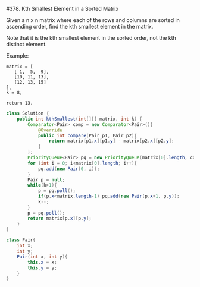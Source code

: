 #378. Kth Smallest Element in a Sorted Matrix

Given a n x n matrix where each of the rows and columns are sorted in ascending order, find the kth smallest element in the matrix.

Note that it is the kth smallest element in the sorted order, not the kth distinct element.

Example:
```
matrix = [
   [ 1,  5,  9],
   [10, 11, 13],
   [12, 13, 15]
],
k = 8,

return 13.
```


```java
class Solution {
    public int kthSmallest(int[][] matrix, int k) {
        Comparator<Pair> comp = new Comparator<Pair>(){
            @Override
            public int compare(Pair p1, Pair p2){
                return matrix[p1.x][p1.y] - matrix[p2.x][p2.y];
            }
        };
        PriorityQueue<Pair> pq = new PriorityQueue(matrix[0].length, comp);
        for (int i = 0; i<matrix[0].length; i++){
            pq.add(new Pair(0, i));
        }
        Pair p = null;
        while(k>1){
            p = pq.poll();
            if(p.x<matrix.length-1) pq.add(new Pair(p.x+1, p.y));
            k--;
        }
        p = pq.poll();
        return matrix[p.x][p.y];
    }
}

class Pair{
    int x;
    int y;
    Pair(int x, int y){
        this.x = x;
        this.y = y;
    }
}
```

